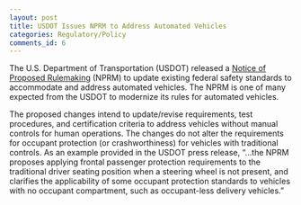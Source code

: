 ```yaml
---
layout: post
title: USDOT Issues NPRM to Address Automated Vehicles
categories: Regulatory/Policy
comments_id: 6
---
```



The U.S. Department of Transportation (USDOT) released a [Notice of Proposed Rulemaking](https://www.nhtsa.gov/press-releases/adapt-safety-requirements-ads-vehicles-without-manual-controls) (NPRM) to update existing federal safety standards to accommodate and address automated vehicles.  The NPRM is one of many expected from the USDOT to modernize its rules for automated vehicles.

The proposed changes intend to update/revise requirements, test procedures, and certification criteria to address vehicles without manual controls for human operations.  The changes do not alter the requirements for occupant protection (or crashworthiness) for vehicles with traditional controls.  As an example provided in the USDOT press release, “…the NPRM proposes applying frontal passenger protection requirements to the traditional driver seating position when a steering wheel is not present, and clarifies the applicability of some occupant protection standards to vehicles with no occupant compartment, such as occupant-less delivery vehicles.”  
